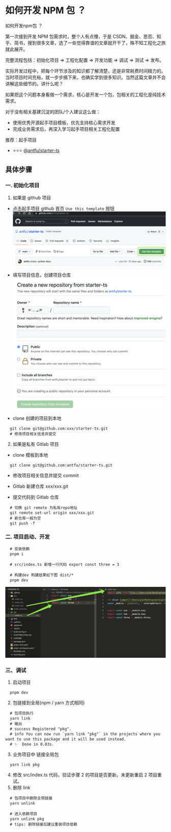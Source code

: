 # 如何开发 NPM 包 ？ 

  如何开发npm包 ？
  
  第一次接到开发 NPM 包需求时，整个人有点懵，于是 CSDN、掘金、思否、知乎、简书，搜到很多文章，选了一些觉得靠谱的文章就开干了，殊不知工程化之旅就此展开。
  
  完整流程包括：初始化项目 => 工程化配置 => 开发功能 => 调试 => 测试 => 发布。
  
  实际开发过程中，把每个环节涉及的知识都了解清楚，还是非常耗费时间精力的。当时项目时间充裕，就一步步搞下来，也确实学到很多知识。当然这篇文章并不会讲解这些细节的。讲什么呢？

  如果把这个问题本身看做一个需求，核心是开发一个包，包相关的工程化是纯技术需求。
  
  对于没有相关基建沉淀的团队/个人建议这么做：
  - 使用优秀开源起手项目模板，优先支持核心需求开发
  - 完成业务需求后，再深入学习起手项目相关工程化配置

  推荐：起手项目
  - ⭐️⭐️⭐️ [@antfu/starter-ts](https://github.com/antfu/starter-ts)


  ## 具体步骤
   ### 一. 初始化项目
   1. 如果是 github 项目
   - 点击起手项目 github 首页 `Use this template` 按钮
     ![use this template](./images/starter-simple-use-btn.png)
   
   - 填写项目信息，创建项目仓库
     ![use this template](./images/starter-simple-create-repo.png)

   - clone 创建的项目到本地
  ```shell
    git clone git@github.com:xxx/starter-ts.git
    # 修改项目相关信息并提交
  ```

   2. 如果是私有 Gitlab 项目
   - clone 模板到本地
  ```shell
    git clone git@github.com:antfu/starter-ts.git
  ```

   - 修改项目相关信息并提交 commit
  
   - Gitlab 新建仓库 xxx/xxx.git
  
   - 提交代码到 Gitlab 仓库
  ```shell
    # 切换 git remote 为私有repo地址
    git remote set-url origin xxx/xxx.git
    # 新仓库一般为空
    git push -f
  ```
   ### 二. 项目启动、开发

  ```shell
    # 安装依赖
    pnpm i

    # src/index.ts 新增一行代码 export const three = 3

    # 构建dev 构建结果如下图 dist/*
    pnpm dev
  ```
  ![](./images/starter-simple-step.png)
  
  ### 三、调试
  1. 启动项目
  ```shell
    pnpm dev
  ```
  2. 包链接到全局(npm / yarn 方式相同)
  ```shell
    # 包项目执行
    yarn link
    # 输出
    # success Registered "pkg".
    # info You can now run `yarn link "pkg"` in the projects where you want to use this package and it will be used instead.
    # ✨  Done in 0.03s.
  ```
  3. 业务项目中 链接全局包
  ```shell
    yarn link pkg
  ```
  4. 修改 src/index.ts 代码，验证步骤 2 的项目是否更新。未更新重启 2 项目重试。
  5. 删除 link
  ```shell
    # 包项目中删除全局链接
    yarn unlink

    # 进入依赖项目
    yarn unlink pkg
    # tips: 删除链接后建议重装项目依赖
  ```

